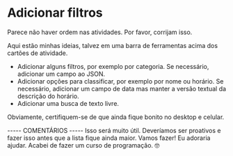 # Adicionar filtros

Parece não haver ordem nas atividades. Por favor, corrijam isso.

Aqui estão minhas ideias, talvez em uma barra de ferramentas acima dos cartões de atividade.

- Adicionar alguns filtros, por exemplo por categoria. Se necessário, adicionar um campo ao JSON.
- Adicionar opções para classificar, por exemplo por nome ou horário. Se necessário, adicionar um campo de data mas manter a versão textual da descrição do horário.
- Adicionar uma busca de texto livre.

Obviamente, certifiquem-se de que ainda fique bonito no desktop e celular.

----- COMENTÁRIOS -----
Isso será muito útil. Deveríamos ser proativos e fazer isso antes que a lista fique ainda maior.
Vamos fazer! Eu adoraria ajudar. Acabei de fazer um curso de programação. 🤓

